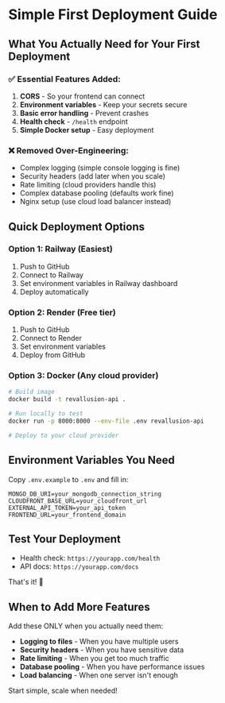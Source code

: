 # Simple First Deployment Guide

## What You Actually Need for Your First Deployment

### ✅ Essential Features Added:
1. **CORS** - So your frontend can connect
2. **Environment variables** - Keep your secrets secure
3. **Basic error handling** - Prevent crashes
4. **Health check** - `/health` endpoint
5. **Simple Docker setup** - Easy deployment

### ❌ Removed Over-Engineering:
- Complex logging (simple console logging is fine)
- Security headers (add later when you scale)
- Rate limiting (cloud providers handle this)
- Complex database pooling (defaults work fine)
- Nginx setup (use cloud load balancer instead)

## Quick Deployment Options

### Option 1: Railway (Easiest)
1. Push to GitHub
2. Connect to Railway
3. Set environment variables in Railway dashboard
4. Deploy automatically

### Option 2: Render (Free tier)
1. Push to GitHub
2. Connect to Render
3. Set environment variables
4. Deploy from GitHub

### Option 3: Docker (Any cloud provider)
```bash
# Build image
docker build -t revallusion-api .

# Run locally to test
docker run -p 8000:8000 --env-file .env revallusion-api

# Deploy to your cloud provider
```

## Environment Variables You Need
Copy `.env.example` to `.env` and fill in:
```
MONGO_DB_URI=your_mongodb_connection_string
CLOUDFRONT_BASE_URL=your_cloudfront_url
EXTERNAL_API_TOKEN=your_api_token
FRONTEND_URL=your_frontend_domain
```

## Test Your Deployment
- Health check: `https://yourapp.com/health`
- API docs: `https://yourapp.com/docs`

That's it! 🎉 

## When to Add More Features
Add these ONLY when you actually need them:
- **Logging to files** - When you have multiple users
- **Security headers** - When you have sensitive data
- **Rate limiting** - When you get too much traffic
- **Database pooling** - When you have performance issues
- **Load balancing** - When one server isn't enough

Start simple, scale when needed!